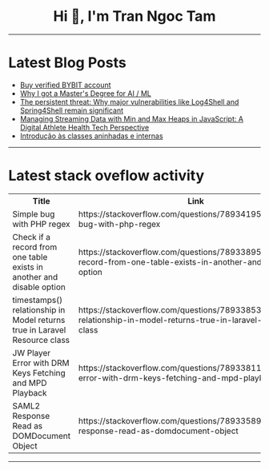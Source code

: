 <h1 align="center">Hi 👋, I'm Tran Ngoc Tam</h1>

---

# Latest Blog Posts 
<!-- BLOG-POST-LIST:START -->
- [Buy verified BYBIT account](https://dev.to/tumdgjzcindyga/buy-verified-bybit-account-246c)
- [Why I got a Master&#39;s Degree for AI / ML](https://dev.to/integerman/why-i-got-a-masters-degree-for-ai-ml-3j)
- [The persistent threat: Why major vulnerabilities like Log4Shell and Spring4Shell remain significant](https://dev.to/snyk/the-persistent-threat-why-major-vulnerabilities-like-log4shell-and-spring4shell-remain-significant-1b3n)
- [Managing Streaming Data with Min and Max Heaps in JavaScript: A Digital Athlete Health Tech Perspective](https://dev.to/adg29/managing-streaming-data-with-min-and-max-heaps-in-javascript-a-digital-athlete-health-tech-perspective-3d7g)
- [Introdução às classes aninhadas e internas](https://dev.to/devsjavagirls/introducao-as-classes-aninhadas-e-internas-2on6)
<!-- BLOG-POST-LIST:END -->

---

# Latest stack oveflow activity
<table>
  <tr><th>Title</th><th>Link</th></tr>
  <!-- STACKOVERFLOW:START --><tr><td>Simple bug with PHP regex</td><td>https://stackoverflow.com/questions/78934195/simple-bug-with-php-regex</td></tr><tr><td>Check if a record from one table exists in another and disable option</td><td>https://stackoverflow.com/questions/78933895/check-if-a-record-from-one-table-exists-in-another-and-disable-option</td></tr><tr><td>timestamps&lpar;&rpar; relationship in Model returns true in Laravel Resource class</td><td>https://stackoverflow.com/questions/78933853/timestamps-relationship-in-model-returns-true-in-laravel-resource-class</td></tr><tr><td>JW Player Error with DRM Keys Fetching and MPD Playback</td><td>https://stackoverflow.com/questions/78933811/jw-player-error-with-drm-keys-fetching-and-mpd-playback</td></tr><tr><td>SAML2 Response Read as DOMDocument Object</td><td>https://stackoverflow.com/questions/78933589/saml2-response-read-as-domdocument-object</td></tr><!-- STACKOVERFLOW:END -->
</table>

---


